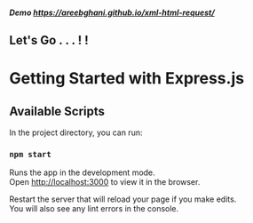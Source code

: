 ##### Demo https://areebghani.github.io/xml-html-request/
 
 ## Let's Go . . . ! !
 
# Getting Started with Express.js

## Available Scripts

In the project directory, you can run:

### `npm start`

Runs the app in the development mode.\
Open [http://localhost:3000](http://localhost:3000) to view it in the browser.

Restart the server that will reload your page if you make edits.\
You will also see any lint errors in the console.
